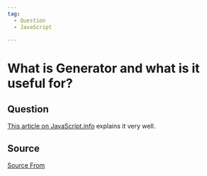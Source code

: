 ```yaml
---
tag:
  - Question
  - JavaScript

---
```

  
# What is Generator and what is it useful for?

## Question
[This article on JavaScript.info](https://javascript.info/generators) explains it very well.




##  Source
[Source From](https://bigfrontend.dev/question/ES6-generator)

  